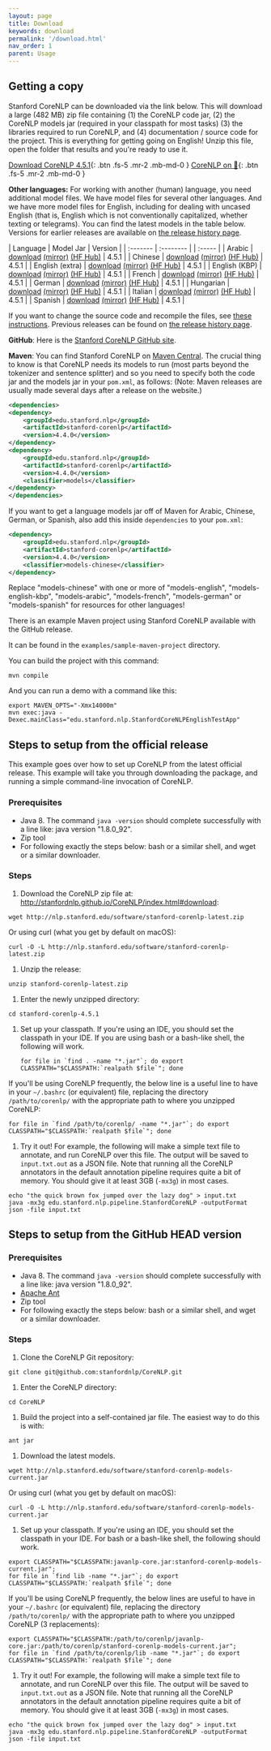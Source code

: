 ```yaml
---
layout: page
title: Download
keywords: download
permalink: '/download.html'
nav_order: 1
parent: Usage
---
```


## Getting a copy

Stanford CoreNLP can be downloaded via the link below. This will download a large (482 MB) zip file containing (1) the CoreNLP code jar, (2) the CoreNLP models jar (required in your classpath for most tasks) (3) the libraries required to run CoreNLP, and (4) documentation / source code for the project. This is everything for getting going on English!  Unzip this file, open the folder that results and you're ready to use it.

[<i class="fab fa-java"></i> Download CoreNLP 4.5.1](https://nlp.stanford.edu/software/stanford-corenlp-4.5.1.zip){: .btn .fs-5 .mr-2 .mb-md-0 }
[CoreNLP on 🤗](https://huggingface.co/stanfordnlp/CoreNLP/tree/main){: .btn .fs-5 .mr-2 .mb-md-0 }

**Other languages:** For working with another (human) language, you need additional model files. We have model files for several other languages. And we have more
model files for English, including for dealing with uncased English (that is, English which is not conventionally capitalized, whether texting or telegrams).
You can find the latest models in the table below.  Versions for earlier releases are available on [the release history page](history.html).

| Language | Model Jar | Version |
| :------- | :-------- | | :----- |
| Arabic | [download](https://search.maven.org/remotecontent?filepath=edu/stanford/nlp/stanford-corenlp/4.4.0/stanford-corenlp-4.4.0-models-arabic.jar) [(mirror)](https://nlp.stanford.edu/software/stanford-corenlp-4.5.1-models-arabic.jar) [(HF Hub)](https://huggingface.co/stanfordnlp/corenlp-arabic/tree/v4.5.1) | 4.5.1 |
| Chinese | [download](https://search.maven.org/remotecontent?filepath=edu/stanford/nlp/stanford-corenlp/4.4.0/stanford-corenlp-4.4.0-models-chinese.jar) [(mirror)](https://nlp.stanford.edu/software/stanford-corenlp-4.5.1-models-chinese.jar) [(HF Hub)](https://huggingface.co/stanfordnlp/corenlp-chinese/tree/v4.5.1) | 4.5.1 |
| English (extra) | [download](https://search.maven.org/remotecontent?filepath=edu/stanford/nlp/stanford-corenlp/4.4.0/stanford-corenlp-4.4.0-models-english.jar) [(mirror)](https://nlp.stanford.edu/software/stanford-corenlp-4.5.1-models-english.jar) [(HF Hub)](https://huggingface.co/stanfordnlp/corenlp-english-extra/tree/v4.5.1) | 4.5.1 |
| English (KBP) | [download](https://search.maven.org/remotecontent?filepath=edu/stanford/nlp/stanford-corenlp/4.4.0/stanford-corenlp-4.4.0-models-english-kbp.jar) [(mirror)](https://nlp.stanford.edu/software/stanford-corenlp-4.5.1-models-english-kbp.jar) [(HF Hub)](https://huggingface.co/stanfordnlp/corenlp-english-kbp/tree/v4.5.1) | 4.5.1 |
| French | [download](https://search.maven.org/remotecontent?filepath=edu/stanford/nlp/stanford-corenlp/4.4.0/stanford-corenlp-4.4.0-models-french.jar) [(mirror)](https://nlp.stanford.edu/software/stanford-corenlp-4.5.1-models-french.jar) [(HF Hub)](https://huggingface.co/stanfordnlp/corenlp-french/tree/v4.5.1) | 4.5.1 |
| German | [download](https://search.maven.org/remotecontent?filepath=edu/stanford/nlp/stanford-corenlp/4.4.0/stanford-corenlp-4.4.0-models-german.jar) [(mirror)](https://nlp.stanford.edu/software/stanford-corenlp-4.5.1-models-german.jar) [(HF Hub)](https://huggingface.co/stanfordnlp/corenlp-german/tree/v4.5.1) | 4.5.1 |
| Hungarian | [download](https://search.maven.org/remotecontent?filepath=edu/stanford/nlp/stanford-corenlp/4.4.0/stanford-corenlp-4.4.0-models-hungarian.jar) [(mirror)](https://nlp.stanford.edu/software/stanford-corenlp-4.5.1-models-hungarian.jar) [(HF Hub)](https://huggingface.co/stanfordnlp/corenlp-hungarian/tree/v4.5.1) | 4.5.1 |
| Italian | [download](https://search.maven.org/remotecontent?filepath=edu/stanford/nlp/stanford-corenlp/4.4.0/stanford-corenlp-4.4.0-models-italian.jar) [(mirror)](https://nlp.stanford.edu/software/stanford-corenlp-4.5.1-models-italian.jar) [(HF Hub)](https://huggingface.co/stanfordnlp/corenlp-italian/tree/v4.5.1) | 4.5.1 |
| Spanish | [download](https://search.maven.org/remotecontent?filepath=edu/stanford/nlp/stanford-corenlp/4.4.0/stanford-corenlp-4.4.0-models-spanish.jar) [(mirror)](https://nlp.stanford.edu/software/stanford-corenlp-4.5.1-models-spanish.jar) [(HF Hub)](https://huggingface.co/stanfordnlp/corenlp-spanish/tree/v4.5.1) | 4.5.1 |


If you want to change the source code and recompile the files, see [these instructions](files/basic-compiling.txt).
Previous releases can be found on [the release history page](history.html).


**GitHub**: Here is the [Stanford CoreNLP GitHub site](https://github.com/stanfordnlp/CoreNLP).

**Maven**: You can find Stanford CoreNLP on
[Maven Central](http://search.maven.org/#browse%7C11864822). The
crucial thing to know is that CoreNLP needs its models to run (most
parts beyond the tokenizer and sentence splitter) and so you need to specify both the code jar and the models jar in your `pom.xml`, as follows:
(Note: Maven releases are usually made several days after a release on the website.)

``` xml
<dependencies>
<dependency>
    <groupId>edu.stanford.nlp</groupId>
    <artifactId>stanford-corenlp</artifactId>
    <version>4.4.0</version>
</dependency>
<dependency>
    <groupId>edu.stanford.nlp</groupId>
    <artifactId>stanford-corenlp</artifactId>
    <version>4.4.0</version>
    <classifier>models</classifier>
</dependency>
</dependencies>
```

If you want to get a language models jar off of Maven for Arabic,
Chinese, German, or Spanish, also add this inside `dependencies` to your `pom.xml`:

``` xml
<dependency>
    <groupId>edu.stanford.nlp</groupId>
    <artifactId>stanford-corenlp</artifactId>
    <version>4.4.0</version>
    <classifier>models-chinese</classifier>
</dependency>
```

Replace "models-chinese" with one or more of "models-english", "models-english-kbp", "models-arabic", "models-french", "models-german" or "models-spanish" for resources for other languages!

There is an example Maven project using Stanford CoreNLP available with the GitHub release.

It can be found in the `examples/sample-maven-project` directory.

You can build the project with this command:

```
mvn compile
```

And you can run a demo with a command like this:

```
export MAVEN_OPTS="-Xmx14000m"
mvn exec:java -Dexec.mainClass="edu.stanford.nlp.StanfordCoreNLPEnglishTestApp"
```


## Steps to setup from the official release

This example goes over how to set up CoreNLP from the latest official release. This example will take you through downloading the package, and running a simple command-line invocation of CoreNLP.

### Prerequisites

* Java 8. The command `java -version` should complete successfully with a line like: java version "1.8.0_92".
* Zip tool
* For following exactly the steps below: bash or a similar shell, and
  wget or a similar downloader.

### Steps

1. Download the CoreNLP zip file at: http://stanfordnlp.github.io/CoreNLP/index.html#download:
```
wget http://nlp.stanford.edu/software/stanford-corenlp-latest.zip
```
Or using curl (what you get by default on macOS):
```
curl -O -L http://nlp.stanford.edu/software/stanford-corenlp-latest.zip
```
1. Unzip the release:
```
unzip stanford-corenlp-latest.zip
```
1. Enter the newly unzipped directory:
```
cd stanford-corenlp-4.5.1
```
1. Set up your classpath. If you're using an IDE, you should set the
   classpath in your IDE. If you are using bash or a bash-like shell,
   the following will work.
   ```
   for file in `find . -name "*.jar"`; do export
   CLASSPATH="$CLASSPATH:`realpath $file`"; done
   ```
If you'll be using CoreNLP frequently, the below line is a useful line to have in your `~/.bashrc` (or equivalent) file, replacing the directory `/path/to/corenlp/` with the appropriate path to where you unzipped CoreNLP:
```
for file in `find /path/to/corenlp/ -name "*.jar"`; do export
CLASSPATH="$CLASSPATH:`realpath $file`"; done
```
1. Try it out! For example, the following will make a simple text file
to annotate, and run CoreNLP over this file. The output will be saved
to `input.txt.out` as a JSON file. Note that running all the CoreNLP
annotators in the default annotation pipeline requires quite a bit of memory. You should give it at least 3GB (`-mx3g`) in most cases.
```
echo "the quick brown fox jumped over the lazy dog" > input.txt
java -mx3g edu.stanford.nlp.pipeline.StanfordCoreNLP -outputFormat json -file input.txt
```

## Steps to setup from the GitHub HEAD version

### Prerequisites

* Java 8. The command `java -version` should complete successfully with a line like: java version "1.8.0_92".
* [Apache Ant](http://ant.apache.org/)
* Zip tool
* For following exactly the steps below: bash or a similar shell, and
  wget or a similar downloader.

### Steps

1. Clone the CoreNLP Git repository:
```
git clone git@github.com:stanfordnlp/CoreNLP.git
```
1. Enter the CoreNLP directory:
```
cd CoreNLP
```
1. Build the project into a self-contained jar file. The easiest way to do this is with:
```
ant jar
```
1. Download the latest models.
```
wget http://nlp.stanford.edu/software/stanford-corenlp-models-current.jar
```
Or using curl (what you get by default on macOS):
```
curl -O -L http://nlp.stanford.edu/software/stanford-corenlp-models-current.jar
```
1. Set up your classpath. If you're using an IDE, you should set the
   classpath in your IDE. For bash or a bash-like shell, the following
   should work.
```
export CLASSPATH="$CLASSPATH:javanlp-core.jar:stanford-corenlp-models-current.jar";
for file in `find lib -name "*.jar"`; do export CLASSPATH="$CLASSPATH:`realpath $file`"; done
```
If you'll be using CoreNLP frequently, the below lines are useful to have in your `~/.bashrc` (or equivalent) file, replacing the directory `/path/to/corenlp/` with the appropriate path to where you unzipped CoreNLP (3 replacements):
```
export CLASSPATH="$CLASSPATH:/path/to/corenlp/javanlp-core.jar:/path/to/corenlp/stanford-corenlp-models-current.jar";
for file in `find /path/to/corenlp/lib -name "*.jar"`; do export CLASSPATH="$CLASSPATH:`realpath $file`"; done
```
1. Try it out! For example, the following will make a simple text file to annotate, and run CoreNLP over this file. The output will be saved to `input.txt.out` as a JSON file. Note that running all the CoreNLP
annotators in the default annotation pipeline requires quite a bit of memory. You should give it at least 3GB (`-mx3g`) in most cases.
```
echo "the quick brown fox jumped over the lazy dog" > input.txt
java -mx3g edu.stanford.nlp.pipeline.StanfordCoreNLP -outputFormat json -file input.txt
```

